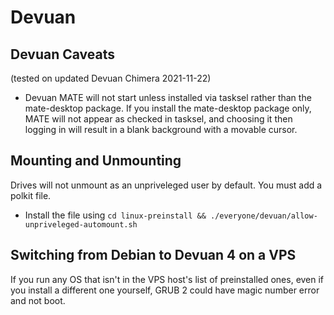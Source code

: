 # Devuan

## Devuan Caveats
(tested on updated Devuan Chimera 2021-11-22)
- Devuan MATE will not start unless installed via tasksel rather than the mate-desktop package. If you install the mate-desktop package only, MATE will not appear as checked in tasksel, and choosing it then logging in will result in a blank background with a movable cursor.


## Mounting and Unmounting
Drives will not unmount as an unpriveleged user by default. You must add a polkit file.
- Install the file using `cd linux-preinstall && ./everyone/devuan/allow-unpriveleged-automount.sh`


## Switching from Debian to Devuan 4 on a VPS

If you run any OS that isn't in the VPS host's list of preinstalled ones,
even if you install a different one yourself,
GRUB 2 could have magic number error and not boot.
